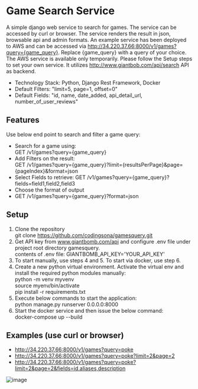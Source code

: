 # Game Search Service

A simple django web service to search for games. The service can be accessed by curl or browser. The service renders the result in json, browsable api and admin formats. An example service has been deployed to AWS and can be accessed via http://34.220.37.66:8000/v1/games?query={game_query}. Replace {game_query} with a query of your choice. The AWS service is available only temporarily. Please follow the Setup steps to set your own service. It utilizes http://www.giantbob.com/api/search API as backend.

- Technology Stack: Python, Django Rest Framework, Docker
- Default Filters: "limit=5, page=1, offset=0"
- Default Fields: "id, name, date_added, api_detail_url, number_of_user_reviews"

## Features
Use below end point to search and filter a game query:
- Search for a game using:  
  GET /v1/games?query={game_query}
- Add Filters on the result:  
  GET /v1/games?query={game_query}?limit={resultsPerPage}&page={pageIndex}&format=json
- Select Fields to retrieve:
  GET /v1/games?query={game_query}?fields=field1,field2,field3
- Choose the format of output
- GET /v1/games?query={game_query}?format=json

## Setup
1. Clone the repository  
   git clone https://github.com/codingsona/gamesquery.git  
2. Get API key from www.giantbomb.com/api and configure .env file under project root directory gamesquery.   
   contents of .env file:
   GIANTBOMB_API_KEY='YOUR_API_KEY'  
3. To start manually, use steps 4 and 5. To start via docker, use step 6.
4. Create a new python virtual environment. Activate the virtual env and install the required python modules manually:  
   python -m venv myvenv  
   source myenv/bin/activate  
   pip install -r requirements.txt  
5. Execute below commands to start the application:  
   python manage.py runserver 0.0.0.0:8000  
6. Start the docker service and then issue the below command:  
   docker-compose up --build


## Examples (use curl or browser)
- http://34.220.37.66:8000/v1/games?query=poke
- http://34.220.37.66:8000/v1/games?query=poke?limit=2&page=2
- http://34.220.37.66:8000/v1/games?query=poke?limit=2&page=2&fields=id,aliases,description

![image](https://user-images.githubusercontent.com/59982549/123736563-2d13ee00-d856-11eb-8886-88bd9a256ca3.png)



